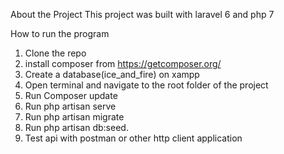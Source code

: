 
About the Project
This project was built with laravel 6 and php 7


How to run the program
1. Clone the repo
2.  install composer from https://getcomposer.org/
3. Create a database(ice_and_fire) on xampp
4. Open terminal and navigate to the root folder of the project
5. Run Composer update
6. Run php artisan serve
7. Run php artisan migrate
8. Run php artisan db:seed.
9. Test api with postman or other http client application
